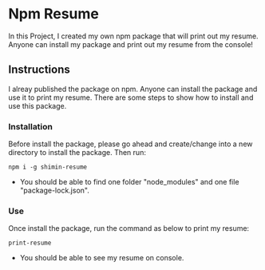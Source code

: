 # Npm Resume

In this Project, I created my own npm package that will print out my resume. Anyone can install my package and print out my resume from the console!

## Instructions

I alreay published the package on npm. Anyone can install the package and use it to print my resume. There are some steps to show how to install and use this package.

### Installation

Before install the package, please go ahead and create/change into a new directory to install the package. Then run:

    npm i -g shimin-resume

- You should be able to find one folder "node_modules" and one file "package-lock.json".

### Use

Once install the package, run the command as below to print my resume:

    print-resume

- You should be able to see my resume on console.

